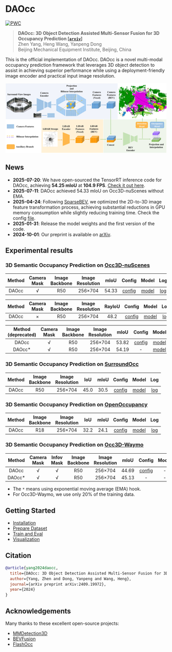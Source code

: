 # DAOcc

[![PWC](https://img.shields.io/endpoint.svg?url=https://paperswithcode.com/badge/daocc-3d-object-detection-assisted-multi/prediction-of-occupancy-grid-maps-on-occ3d)](https://paperswithcode.com/sota/prediction-of-occupancy-grid-maps-on-occ3d?p=daocc-3d-object-detection-assisted-multi)

> **DAOcc: 3D Object Detection Assisted Multi-Sensor Fusion for 3D Occupancy Prediction 
> [[`arxiv`](https://arxiv.org/abs/2409.19972)]**
> <br> Zhen Yang, Heng Wang, Yanpeng Dong
> <br> Beijing Mechanical Equipment Institute, Beijing, China

This is the official implementation of DAOcc. DAOcc is a novel multi-modal occupancy prediction framework that leverages 3D object detection to assist in achieving superior performance while using a deployment-friendly image encoder and practical input image resolution.

![](figs/overview.jpg)

## News
* **2025-07-20**: We have open-sourced the TensorRT inference code for DAOcc, achieving **54.25 mIoU** at **104.9 FPS**. [Check it out here](https://github.com/AlphaPlusTT/CUDA-DAOcc).
* **2025-07-11**: DAOcc achieved 54.33 mIoU on Occ3D-nuScenes without EMA.
* **2025-04-24**: Following [SparseBEV](https://github.com/MCG-NJU/SparseBEV), we optimized the 2D-to-3D image feature transformation process, achieving substantial reductions in GPU memory consumption while slightly reducing training time. Check the config [file](./configs/nuscenes/occ3d/daocc_occ3d_wo_mask_v2.yaml).
* **2025-01-31**: Release the model weights and the first version of the code.
* **2024-10-01**: Our preprint is available on [arXiv](https://arxiv.org/abs/2409.19972).

## Experimental results

### 3D Semantic Occupancy Prediction on [Occ3D-nuScenes](https://github.com/Tsinghua-MARS-Lab/Occ3D)

| Method | Camera <br/> Mask | Image <br/> Backbone | Image <br/> Resolution | mIoU  |   Config   |   Model   |   Log   |
|:------:|:-----------------:|:--------------------:|:----------------------:|:-----:|:----------:|:---------:|:-------:|
| DAOcc  |         √         |         R50          |        256×704         | 54.33 | [config](configs/nuscenes/occ3d/daocc_occ3d_wo_mask_v2.yaml) | [model](https://drive.google.com/file/d/1JCrXzCkiiBROUHJuYyjefZ3qCaTrGPwv/view?usp=sharing) | [log](https://drive.google.com/file/d/1V1l9R7u_4TLDdZAMIIr6S4nzt-rkqo3i/view?usp=sharing) |

| Method | Camera <br/> Mask | Image <br/> Backbone | Image <br/> Resolution | RayIoU |   Config   |     Model      |     Log      |
|:------:|:-----------------:|:--------------------:|:----------------------:|:------:|:----------:|:--------------:|:------------:|
| DAOcc  |         ×         |         R50          |        256×704         |  48.2  | [config](configs/nuscenes/occ3d/daocc_occ3d_wo_mask.yaml) | [model](https://drive.google.com/file/d/12naKlrec09QEF-7mGtAyW07au1WjYeKI/view?usp=sharing) | [log](https://drive.google.com/file/d/1XK3O4RLYxT_33kmVuWGu4Pt9Wj9X72AA/view?usp=sharing) |

| Method <br/> (deprecated) | Camera <br/> Mask | Image <br/> Backbone | Image <br/> Resolution | mIoU  |                          Config                          |     Model      |                                             Log                                              |
|:-------------------------:|:-----------------:|:--------------------:|:----------------------:|:-----:|:--------------------------------------------------------:|:--------------:|:--------------------------------------------------------------------------------------------:|
|           DAOcc           |         √         |         R50          |        256×704         | 53.82 | [config](configs/nuscenes/occ3d/daocc_occ3d_w_mask.yaml) | [model](https://drive.google.com/file/d/1CDQrv9gQOYnz1sjxhybZKtvwGvTuvIzG/view?usp=sharing) | [log](https://drive.google.com/file/d/1lnEJn1Akr71k1-OYHKKqMbrqk9T6J_qf/view?usp=drive_link) |
|          DAOcc*           |         √         |         R50          |        256×704         | 54.19 |                            -                             | [model](https://drive.google.com/file/d/1_UvDO5ldL8102TmYIq_rX4yPMz-b9ib_/view?usp=sharing) |                                              -                                               |

### 3D Semantic Occupancy Prediction on [SurroundOcc](https://github.com/weiyithu/SurroundOcc)

| Method | Image <br/> Backbone | Image <br/> Resolution | IoU  | mIoU |   Config   |     Model      |     Log      |
|:------:|:--------------------:|:----------------------:|:----:|:----:|:----------:|:--------------:|:------------:|
| DAOcc  |         R50          |        256×704         | 45.0 | 30.5 | [config](configs/nuscenes/surroundocc/daocc_surroundocc.yaml) | [model](https://drive.google.com/file/d/1PCnKEoXJ1Kd2ccFoYUUlKCf_Mnqo7n5f/view?usp=sharing) | [log](https://drive.google.com/file/d/1IPX4MI8WZywpZ4nv333SitE5BuoP7Fmv/view?usp=sharing) |

### 3D Semantic Occupancy Prediction on [OpenOccupancy](https://github.com/JeffWang987/OpenOccupancy)

| Method | Image <br/> Backbone | Image <br/> Resolution | IoU  | mIoU |   Config   |   Model   |   Log   |
|:------:|:--------------------:|:----------------------:|:----:|:----:|:----------:|:---------:|:-------:|
| DAOcc  |         R18          |        256×704         | 32.2 | 24.1 | [config](configs/nuscenes/openocc/daocc_openocc.yaml) | [model](https://drive.google.com/file/d/1CTepfmRQOSIk69DjG6U3gdEK0nGppKbM/view?usp=sharing) | [log](https://drive.google.com/file/d/1v92eqhO9-iXBSOqmEX8Gsdc9EaLGVMxC/view?usp=sharing) |

### 3D Semantic Occupancy Prediction on [Occ3D-Waymo](https://github.com/JeffWang987/OpenOccupancy)

| Method | Camera <br/> Mask | Infov <br/> Mask | Image <br/> Backbone | Image <br/> Resolution | mIoU  |                           Config                            | Model |   Log   |
|:------:|:-----------------:|:----------------:|:--------------------:|:----------------------:|:-----:|:-----------------------------------------------------------:|:-----:|:-------:|
| DAOcc  |         √         |        √         |         R50          |        256×704         | 44.69 | [config](configs/waymo/occ3d/daocc_occ3d_waymo_w_mask.yaml) |   -   | [log](https://drive.google.com/file/d/1uZIrOrjFyIAz4F1Uv3cs-NlSoqVp7Sq1/view?usp=sharing) |
| DAOcc* |         √         |        √         |         R50          |        256×704         | 45.13 |                              -                              |   -   |    -    |

- The `*` means using exponential moving average (EMA) hook.
- For Occ3D-Waymo, we use only 20% of the training data.

## Getting Started
- [Installation](docs/install.md) 
- [Prepare Dataset](docs/data.md)
- [Train and Eval](docs/run.md)
- [Visualization](docs/vis.md)

## Citation

```bibtex
@article{yang2024daocc,
  title={DAOcc: 3D Object Detection Assisted Multi-Sensor Fusion for 3D Occupancy Prediction},
  author={Yang, Zhen and Dong, Yanpeng and Wang, Heng},
  journal={arXiv preprint arXiv:2409.19972},
  year={2024}
}
```

## Acknowledgements

Many thanks to these excellent open-source projects:

- [MMDetection3D](https://github.com/open-mmlab/mmdetection3d)
- [BEVFusion](https://github.com/mit-han-lab/bevfusion)
- [FlashOcc](https://github.com/Yzichen/FlashOCC)